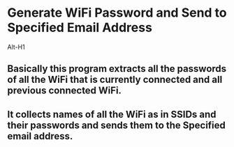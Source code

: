 # Generate WiFi Password and Send to Specified Email Address
Alt-H1

## Basically this program extracts all the passwords of all the WiFi that is currently connected and all previous connected WiFi. 
## It collects names of all the WiFi as in SSIDs and their passwords and sends them to the Specified email address.
